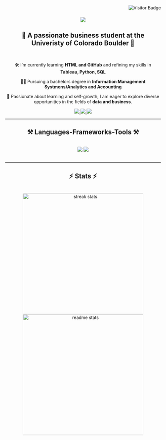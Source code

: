 <img align="right" src="https://hits.sh/github.com/SantiagoGray/SantiagoGray.svg?style=flat-square&label=VISITORS&color=blue&labelColor=black" alt="Visitor Badge"/>

<h1 align="center">
    <img src="https://readme-typing-svg.herokuapp.com/?font=Righteous&size=35&center=true&vCenter=true&width=500&height=70&duration=4000&lines=Hi+There!+👋;+I'm+Santiago+Gray!;" />
</h1>

<h2 align="center">🦬 A passionate business student at the Univeristy of Colorado Boulder 🦬</h2>

<br/>

<div align="center">
  
 🛠️ I’m currently learning **HTML and GitHub** and refining my skills in  **Tableau, Python, SQL**
 
 🧑‍🎓 Pursuing a bachelors degree in **Information Management Systmens/Analytics and Accounting**
 
📖 Passionate about learning and self-growth, I am eager to explore diverse opportunities in the fields of **data and business**.

 </div>
 
<div align="center"> 
  <a href="mailto:santiago.gray12@gmail.com">
    <img src="https://img.shields.io/badge/Gmail-333333?style=for-the-badge&logo=gmail&logoColor=red" />
  </a>
  <a href="https://www.linkedin.com/in/santiago-gray/" target="_blank">
    <img src="https://img.shields.io/badge/LinkedIn-0077B5?style=for-the-badge&logo=linkedin&logoColor=white" target="_blank" />
  </a>
  <a href="https://santiagogray.github.io/" target="_blank">
     <img src="https://img.shields.io/badge/Portfolio-FF5722?style=for-the-badge&logo=todoist&logoColor=white" target="_blank" /> <!-- sqlite, safari, google-chrome are other good icon options -->
  </a>
</div>

 <hr/>
 
<h2 align="center">⚒️ Languages-Frameworks-Tools ⚒️</h2>
<br/>
<div align="center">
    <img src="https://skillicons.dev/icons?i=html,github" />
    <img src="https://skillicons.dev/icons?i=python,mysql" /><br>
</div>

<br/>

<hr/>

<h2 align="center">⚡ Stats ⚡</h2>
<br/>
<div align=center>
  <img width=390 src="https://github-readme-streak-stats-salesp07.vercel.app/?user=santiagogray&count_private=true&theme=react&border_radius=10" alt="streak stats"/>
  <img width=390 src="https://github-readme-stats-salesp07.vercel.app/api?username=santiagogray&count_private=true&show_icons=true&theme=react&rank_icon=github&border_radius=10" alt="readme stats" />
</div>

<br/>






